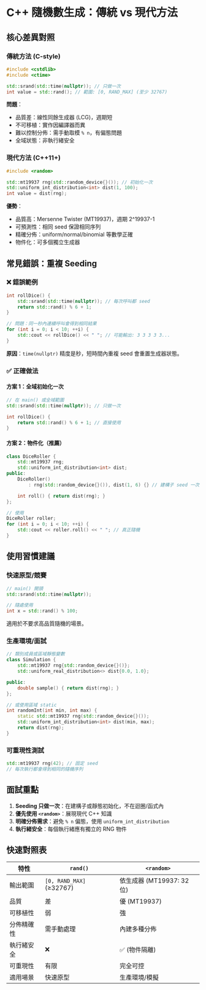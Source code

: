 # C++ 隨機數生成：傳統 vs 現代方法

## 核心差異對照

### 傳統方法 (C-style)

```cpp
#include <cstdlib>
#include <ctime>

std::srand(std::time(nullptr)); // 只做一次
int value = std::rand(); // 範圍: [0, RAND_MAX] (至少 32767)
```

**問題**：

- 品質差：線性同餘生成器 (LCG)，週期短
- 不可移植：實作因編譯器而異
- 難以控制分佈：需手動取模 `% n`，有偏態問題
- 全域狀態：非執行緒安全

### 現代方法 (C++11+)

```cpp
#include <random>

std::mt19937 rng(std::random_device{}()); // 初始化一次
std::uniform_int_distribution<int> dist(1, 100);
int value = dist(rng);
```

**優勢**：

- 品質高：Mersenne Twister (MT19937)，週期 2^19937-1
- 可預測性：相同 seed 保證相同序列
- 精確分佈：uniform/normal/binomial 等數學正確
- 物件化：可多個獨立生成器

## 常見錯誤：重複 Seeding

### ❌ 錯誤範例

```cpp
int rollDice() {
    std::srand(std::time(nullptr)); // 每次呼叫都 seed
    return std::rand() % 6 + 1;
}

// 問題：同一秒內連續呼叫會得到相同結果
for (int i = 0; i < 10; ++i) {
    std::cout << rollDice() << " "; // 可能輸出: 3 3 3 3 3...
}
```

**原因**：`time(nullptr)` 精度是秒，短時間內重複 seed 會重置生成器狀態。

### ✅ 正確做法

#### 方案 1：全域初始化一次

```cpp
// 在 main() 或全域範圍
std::srand(std::time(nullptr)); // 只做一次

int rollDice() {
    return std::rand() % 6 + 1; // 直接使用
}
```

#### 方案 2：物件化（推薦）

```cpp
class DiceRoller {
    std::mt19937 rng;
    std::uniform_int_distribution<int> dist;
public:
    DiceRoller()
        : rng(std::random_device{}()), dist(1, 6) {} // 建構子 seed 一次

    int roll() { return dist(rng); }
};

// 使用
DiceRoller roller;
for (int i = 0; i < 10; ++i) {
    std::cout << roller.roll() << " "; // 真正隨機
}
```

## 使用習慣建議

### 快速原型/競賽

```cpp
// main() 開頭
std::srand(std::time(nullptr));

// 隨處使用
int x = std::rand() % 100;
```

適用於不要求高品質隨機的場景。

### 生產環境/面試

```cpp
// 類別成員或區域靜態變數
class Simulation {
    std::mt19937 rng{std::random_device{}()};
    std::uniform_real_distribution<> dist{0.0, 1.0};

public:
    double sample() { return dist(rng); }
};

// 或使用區域 static
int randomInt(int min, int max) {
    static std::mt19937 rng(std::random_device{}());
    std::uniform_int_distribution<int> dist(min, max);
    return dist(rng);
}
```

### 可重現性測試

```cpp
std::mt19937 rng(42); // 固定 seed
// 每次執行都會得到相同的隨機序列
```

## 面試重點

1. **Seeding 只做一次**：在建構子或靜態初始化，不在迴圈/函式內
2. **優先使用 `<random>`**：展現現代 C++ 知識
3. **明確分佈需求**：避免 `% n` 偏態，使用 `uniform_int_distribution`
4. **執行緒安全**：每個執行緒應有獨立的 RNG 物件

## 快速對照表

| 特性       | `rand()`                 | `<random>`                |
| ---------- | ------------------------ | ------------------------- |
| 輸出範圍   | `[0, RAND_MAX]` (≥32767) | 依生成器 (MT19937: 32 位) |
| 品質       | 差                       | 優 (MT19937)              |
| 可移植性   | 弱                       | 強                        |
| 分佈精確性 | 需手動處理               | 內建多種分佈              |
| 執行緒安全 | ❌                       | ✅ (物件隔離)             |
| 可重現性   | 有限                     | 完全可控                  |
| 適用場景   | 快速原型                 | 生產環境/模擬             |
